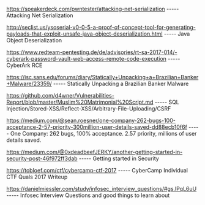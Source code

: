 https://speakerdeck.com/pwntester/attacking-net-serialization ----- Attacking Net Serialization

http://seclist.us/ysoserial-v0-0-5-a-proof-of-concept-tool-for-generating-payloads-that-exploit-unsafe-java-object-deserialization.html ----- Java Object Deserialization

https://www.redteam-pentesting.de/de/advisories/rt-sa-2017-014/-cyberark-password-vault-web-access-remote-code-execution ----- CyberArk RCE

https://isc.sans.edu/forums/diary/Statically+Unpacking+a+Brazilian+Banker+Malware/23359/ ----- Statically Unpacking a Brazilian Banker Malware

https://github.com/d4wner/Vulnerabilities-Report/blob/master/Muslim%20Matrimonial%20Script.md ----- SQL Injection/Stored-XSS/Reflect-XSS/Arbitrary-File-Uploading/CSRF

https://medium.com/@sean.roesner/one-company-262-bugs-100-acceptance-2-57-priority-300million-user-details-saved-dd88ecb10f6f ----- One Company: 262 bugs, 100% acceptance. 2.57 priority, millions of user details saved.

https://medium.com/@0xdeadbeefJERKY/another-getting-started-in-security-post-46f972ff3dab ----- Getting started in Security

https://tobloef.com/ctf/cybercamp-ctf-2017 ----- CyberCamp Individual CTF Quals 2017 Writeup

https://danielmiessler.com/study/infosec_interview_questions/#gs.lPqL6uU ----- Infosec Interview Questions and good things to learn about
